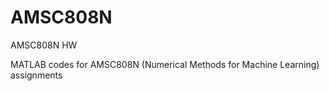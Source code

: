 # AMSC808N
AMSC808N HW 

MATLAB codes for AMSC808N (Numerical Methods for Machine Learning) assignments
